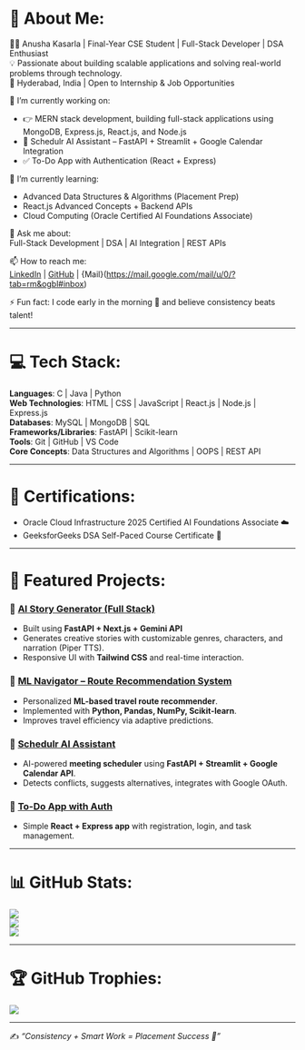 # 💫 About Me:
👩‍💻 Anusha Kasarla | Final-Year CSE Student | Full-Stack Developer | DSA Enthusiast  
💡 Passionate about building scalable applications and solving real-world problems through technology.  
📍 Hyderabad, India | Open to Internship & Job Opportunities  

🔭 I’m currently working on:
- 👉 MERN stack development, building full-stack applications using MongoDB, Express.js, React.js, and Node.js
- 📅 Schedulr AI Assistant – FastAPI + Streamlit + Google Calendar Integration  
- ✅ To-Do App with Authentication (React + Express)  

🌱 I’m currently learning:
- Advanced Data Structures & Algorithms (Placement Prep)  
- React.js Advanced Concepts + Backend APIs  
- Cloud Computing (Oracle Certified AI Foundations Associate)  

💬 Ask me about:  
Full-Stack Development | DSA | AI Integration | REST APIs  

📫 How to reach me:  
[LinkedIn](https://linkedin.com/in/anusha-kasarla) | [GitHub](https://github.com/Anushakasarla123) | {Mail}(https://mail.google.com/mail/u/0/?tab=rm&ogbl#inbox) 

⚡ Fun fact: I code early in the morning 🌅 and believe consistency beats talent!  

---

# 💻 Tech Stack:
**Languages**: C | Java | Python  
**Web Technologies**: HTML | CSS | JavaScript | React.js | Node.js | Express.js  
**Databases**: MySQL | MongoDB | SQL  
**Frameworks/Libraries**: FastAPI | Scikit-learn  
**Tools**: Git | GitHub | VS Code  
**Core Concepts**: Data Structures and Algorithms | OOPS | REST API  

---

# 🏅 Certifications:
- Oracle Cloud Infrastructure 2025 Certified AI Foundations Associate ☁️  
- GeeksforGeeks DSA Self-Paced Course Certificate 📘  

---

# 📌 Featured Projects:

### 🔹 [AI Story Generator (Full Stack)](https://github.com/AnushaKasarla123/AI-Story-Generator)
- Built using **FastAPI + Next.js + Gemini API**  
- Generates creative stories with customizable genres, characters, and narration (Piper TTS).  
- Responsive UI with **Tailwind CSS** and real-time interaction.  

### 🔹 [ML Navigator – Route Recommendation System](https://github.com/AnushaKasarla123/ML-Navigator)
- Personalized **ML-based travel route recommender**.  
- Implemented with **Python, Pandas, NumPy, Scikit-learn**.  
- Improves travel efficiency via adaptive predictions.    

### 🔹 [Schedulr AI Assistant](https://github.com/AnushaKasarla123/Schedulr-AI)
- AI-powered **meeting scheduler** using **FastAPI + Streamlit + Google Calendar API**.  
- Detects conflicts, suggests alternatives, integrates with Google OAuth.  

### 🔹 [To-Do App with Auth](https://github.com/AnushaKasarla123/Todo-App)
- Simple **React + Express app** with registration, login, and task management.  

---

# 📊 GitHub Stats:
![](https://github-readme-stats.vercel.app/api?username=AnushaKasarla123&theme=radical&hide_border=false&include_all_commits=true&count_private=true)  
![](https://github-readme-streak-stats.herokuapp.com/?user=AnushaKasarla123&theme=radical&hide_border=false)  
![](https://github-readme-stats.vercel.app/api/top-langs/?username=AnushaKasarla123&theme=radical&hide_border=false&layout=compact)  

---

# 🏆 GitHub Trophies:
![](https://github-profile-trophy.vercel.app/?username=AnushaKasarla123&theme=radical&no-frame=false&no-bg=false&margin-w=4)

---

✍️ *“Consistency + Smart Work = Placement Success 🚀”*
